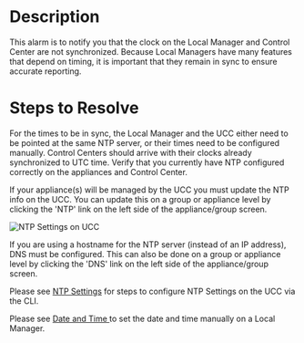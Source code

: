 # Description

This alarm is to notify you that the clock on the Local Manager and Control Center are not synchronized. Because Local Managers have many features that depend on timing, it is important that they remain in sync to ensure accurate reporting.

# Steps to Resolve

For the times to be in sync, the Local Manager and the UCC either need to be pointed at the same NTP server, or their times need to be configured manually. Control Centers should arrive with their clocks already synchronized to UTC time. Verify that you currently have NTP configured correctly on the appliances and Control Center.

If your appliance(s) will be managed by the UCC you must update the NTP info on the UCC. You can update this on a group or appliance level by clicking the 'NTP' link on the left side of the appliance/group screen.

![NTP Settings on UCC](http://uplogix.com/support/docs/img/UCC-NTP-03.jpg)

If you are using a hostname for the NTP server (instead of an IP address), DNS must be configured. This can also be done on a group or appliance level by clicking the 'DNS' link on the left side of the appliance/group screen.

Please see <a href="http://uplogix.com/docs/control-center-user-guide/managing-the-control-center/ntp-settings">NTP Settings</a> for steps to configure NTP Settings on the UCC via the CLI.

Please see <a href="http://uplogix.com/docs/local-manager-user-guide/system-configuration/date-and-time">Date and Time </a> to set the date and time manually on a Local Manager.